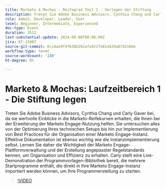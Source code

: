 ```yaml
---
title: Marketo & Mochas - Reifegrad Teil 1 - Verlegen der Stiftung
description: Treten Sie Adobe Business Advisors, Cynthia Chang und Carly Gaver bei, da sie wertvolle Einblicke in die Marketo-Reifekurven erhalten, die Ihnen bei der Ausweitung der Marketo-Nutzung helfen.
role: Admin, Developer, Leader, User
level: Beginner, Intermediate, Experienced
doc-type: Event
duration: 3512
last-substantial-update: 2024-08-06T00:00:00Z
jira: KT-15907
source-git-commit: 6c14ae9f4f638b202afa922fe814429a8742160e
workflow-type: tm+mt
source-wordcount: '149'
ht-degree: 0%

---
```



# Marketo &amp; Mochas: Laufzeitbereich 1 - Die Stiftung legen

Treten Sie Adobe Business Advisors, Cynthia Chang und Carly Gaver bei, da sie wertvolle Einblicke in die Marketo-Reifekurven erhalten, die Ihnen bei der Erweiterung der Marketo Engage-Nutzung helfen. Sie untersuchen alles von der Optimierung Ihres technischen Setups bis hin zur Implementierung von Best Practices für die Organisation einer Marketo Engage-Instanz. Effektive Dokumentation ist ebenso wichtig wie die Instanzimplementierung selbst. Lernen Sie daher die Wichtigkeit der Marketo Engage-Plattformverwaltung und der Erstellung angepasster Regelstandards kennen, um Organisation und Effizienz zu erhalten. Carly stellt eine Live-Demonstration der Programmvorlagen-Bibliothek bereit, die mehrere Startprogramme enthält, die direkt in Ihre Marketo Engage-Instanz importiert werden können, um Ihre Programmerstellung zu starten.

>[!VIDEO](https://video.tv.adobe.com/v/3432499/?learn=on)
